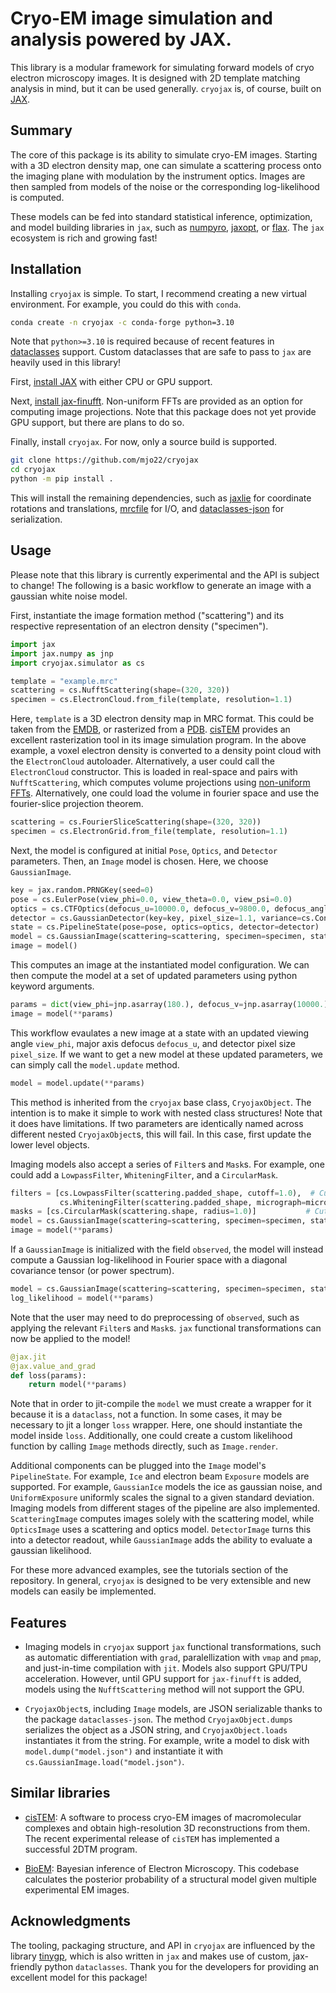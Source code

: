 # Cryo-EM image simulation and analysis powered by JAX.
This library is a modular framework for simulating forward models of cryo electron microscopy images. It is designed with 2D template matching analysis in mind, but it can be used generally. `cryojax` is, of course, built on [JAX](https://github.com/google/jax).

## Summary

The core of this package is its ability to simulate cryo-EM images. Starting with a 3D electron density map, one can simulate a scattering process onto the imaging plane with modulation by the instrument optics. Images are then sampled from models of the noise or the corresponding log-likelihood is computed.

These models can be fed into standard statistical inference, optimization, and model building libraries in `jax`, such as [numpyro](https://github.com/pyro-ppl/numpyro), [jaxopt](https://github.com/google/jaxopt), or [flax](https://github.com/google/flax). The `jax` ecosystem is rich and growing fast!

## Installation

Installing `cryojax` is simple. To start, I recommend creating a new virtual environment. For example, you could do this with `conda`.

```bash
conda create -n cryojax -c conda-forge python=3.10
```

Note that `python>=3.10` is required because of recent features in [dataclasses](https://docs.python.org/3/library/dataclasses.html) support. Custom dataclasses that are safe to pass to `jax` are heavily used in this library!

First, [install JAX](https://github.com/google/jax#installation) with either CPU or GPU support.

Next, [install jax-finufft](https://github.com/dfm/jax-finufft). Non-uniform FFTs are provided as an option for computing image projections. Note that this package does not yet provide GPU support, but there are plans to do so.

Finally, install `cryojax`. For now, only a source build is supported.

```bash
git clone https://github.com/mjo22/cryojax
cd cryojax
python -m pip install .
```

This will install the remaining dependencies, such as [jaxlie](https://github.com/brentyi/jaxlie) for coordinate rotations and translations, [mrcfile](https://github.com/ccpem/mrcfile) for I/O, and [dataclasses-json](https://github.com/lidatong/dataclasses-json) for serialization.

## Usage

Please note that this library is currently experimental and the API is subject to change! The following is a basic workflow to generate an image with a gaussian white noise model.

First, instantiate the image formation method ("scattering") and its respective representation
of an electron density ("specimen").

```python
import jax
import jax.numpy as jnp
import cryojax.simulator as cs

template = "example.mrc"
scattering = cs.NufftScattering(shape=(320, 320))
specimen = cs.ElectronCloud.from_file(template, resolution=1.1)
```

Here, `template` is a 3D electron density map in MRC format. This could be taken from the [EMDB](https://www.ebi.ac.uk/emdb/), or rasterized from a [PDB](https://www.rcsb.org/). [cisTEM](https://github.com/timothygrant80/cisTEM) provides an excellent rasterization tool in its image simulation program. In the above example, a voxel electron density is converted to a density point cloud with the `ElectronCloud` autoloader. Alternatively, a user could call the `ElectronCloud` constructor. This is loaded in real-space and pairs with ``NufftScattering``, which computes volume projections using [non-uniform FFTs](https://github.com/dfm/jax-finufft). Alternatively, one could load the volume in fourier space and use the fourier-slice projection theorem.

```python
scattering = cs.FourierSliceScattering(shape=(320, 320))
specimen = cs.ElectronGrid.from_file(template, resolution=1.1)
```

Next, the model is configured at initial `Pose`, `Optics`, and `Detector` parameters.
Then, an `Image` model is chosen. Here, we choose `GaussianImage`.

```python
key = jax.random.PRNGKey(seed=0)
pose = cs.EulerPose(view_phi=0.0, view_theta=0.0, view_psi=0.0)
optics = cs.CTFOptics(defocus_u=10000.0, defocus_v=9800.0, defocus_angle=10.0)
detector = cs.GaussianDetector(key=key, pixel_size=1.1, variance=cs.Constant(1.0))
state = cs.PipelineState(pose=pose, optics=optics, detector=detector)
model = cs.GaussianImage(scattering=scattering, specimen=specimen, state=state)
image = model()
```

This computes an image at the instantiated model configuration. We can then compute the model at a set of updated parameters using python keyword arguments.

```python
params = dict(view_phi=jnp.asarray(180.), defocus_v=jnp.asarray(10000.), pixel_size=jnp.asarray(1.09))
image = model(**params)
```

This workflow evaulates a new image at a state with an updated viewing angle `view_phi`, major axis defocus `defocus_u`, and detector pixel size `pixel_size`. If we want to get a new model at these updated parameters, we can simply call the `model.update` method.

```python
model = model.update(**params)
```

This method is inherited from the `cryojax` base class, `CryojaxObject`. The intention is to make it simple to work with nested class structures! Note that it does have limitations. If two parameters are identically named across different nested `CryojaxObject`s, this will fail. In this case, first update the lower level objects.

Imaging models also accept a series of `Filter`s and `Mask`s. For example, one could add a `LowpassFilter`, `WhiteningFilter`, and a `CircularMask`.

```python
filters = [cs.LowpassFilter(scattering.padded_shape, cutoff=1.0),  # Cutoff modes above Nyquist frequency
           cs.WhiteningFilter(scattering.padded_shape, micrograph=micrograph)]
masks = [cs.CircularMask(scattering.shape, radius=1.0)]           # Cutoff pixels above radius equal to (half) image size
model = cs.GaussianImage(scattering=scattering, specimen=specimen, state=state, filters=filters, masks=masks)
image = model(**params)
```

If a `GaussianImage` is initialized with the field `observed`, the model will instead compute a Gaussian log-likelihood in Fourier space with a diagonal covariance tensor (or power spectrum).

```python
model = cs.GaussianImage(scattering=scattering, specimen=specimen, state=state, observed=observed)
log_likelihood = model(**params)
```

Note that the user may need to do preprocessing of `observed`, such as applying the relevant `Filter`s and `Mask`s. `jax` functional transformations can now be applied to the model!

```python
@jax.jit
@jax.value_and_grad
def loss(params):
    return model(**params)
```

Note that in order to jit-compile the `model` we must create a wrapper for it because it is a `dataclass`, not a function. In some cases, it may be necessary to jit a longer `loss` wrapper. Here, one should instantiate the model inside `loss`. Additionally, one could create a custom likelihood function by calling `Image` methods directly, such as `Image.render`.

Additional components can be plugged into the `Image` model's `PipelineState`. For example, `Ice` and electron beam `Exposure` models are supported. For example, `GaussianIce` models the ice as gaussian noise, and `UniformExposure` uniformly scales the signal to a given standard deviation. Imaging models from different stages of the pipeline are also implemented. `ScatteringImage` computes images solely with the scattering model, while `OpticsImage` uses a scattering and optics model. `DetectorImage` turns this into a detector readout, while `GaussianImage` adds the ability to evaluate a gaussian likelihood.

For these more advanced examples, see the tutorials section of the repository. In general, `cryojax` is designed to be very extensible and new models can easily be implemented.

## Features

- Imaging models in `cryojax` support `jax` functional transformations, such as automatic differentiation with `grad`, paralellization with `vmap` and `pmap`, and just-in-time compilation with `jit`. Models also support GPU/TPU acceleration. However, until GPU support for `jax-finufft` is added, models using the `NufftScattering` method will not support the GPU.

- `CryojaxObject`s, including `Image` models, are JSON serializable thanks to the package `dataclasses-json`. The method `CryojaxObject.dumps` serializes the object as a JSON string, and `CryojaxObject.loads` instantiates it from the string. For example, write a model to disk with `model.dump("model.json")` and instantiate it with `cs.GaussianImage.load("model.json")`.

## Similar libraries

- [cisTEM](https://github.com/timothygrant80/cisTEM): A software to process cryo-EM images of macromolecular complexes and obtain high-resolution 3D reconstructions from them. The recent experimental release of `cisTEM` has implemented a successful 2DTM program.

- [BioEM](https://github.com/bio-phys/BioEM): Bayesian inference of Electron Microscopy. This codebase calculates the posterior probability of a structural model given multiple experimental EM images.

## Acknowledgments

The tooling, packaging structure, and API in `cryojax` are influenced by the library [tinygp](https://github.com/dfm/tinygp), which is also written in `jax` and makes use of custom, jax-friendly python `dataclasses`. Thank you for the developers for providing an excellent model for this package!
